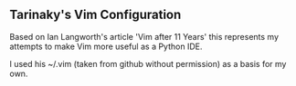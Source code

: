 Tarinaky's Vim Configuration
----------------------------
Based on Ian Langworth's article 'Vim after 11 Years' this represents my attempts to make Vim more useful as a Python IDE. 

I used his ~/.vim (taken from github without permission) as a basis for my own.
